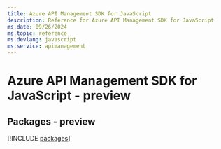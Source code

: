 ```yaml
---
title: Azure API Management SDK for JavaScript
description: Reference for Azure API Management SDK for JavaScript
ms.date: 09/26/2024
ms.topic: reference
ms.devlang: javascript
ms.service: apimanagement
---
```

# Azure API Management SDK for JavaScript - preview
## Packages - preview
[!INCLUDE [packages](api-management-index.md)]